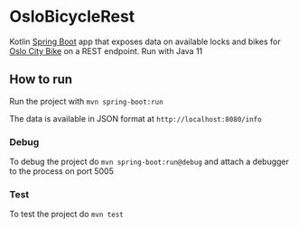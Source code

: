 # OsloBicycleRest
Kotlin [Spring Boot](https://spring.io/projects/spring-boot) app that exposes data on available locks and bikes for 
[Oslo City Bike](https://oslobysykkel.no/en) on a REST endpoint. 
Run with Java 11

## How to run
Run the project with ```mvn spring-boot:run```

The data is available in JSON format at ```http://localhost:8080/info```

### Debug
To debug the project do ```mvn spring-boot:run@debug``` and attach a debugger to the process on port 5005

### Test
To test the project do ```mvn test```
